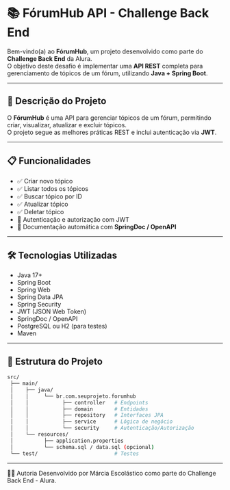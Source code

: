 # 📚 FórumHub API - Challenge Back End

Bem-vindo(a) ao **FórumHub**, um projeto desenvolvido como parte do **Challenge Back End** da Alura.  
O objetivo deste desafio é implementar uma **API REST** completa para gerenciamento de tópicos de um fórum, utilizando **Java + Spring Boot**.

---
## 🚀 Descrição do Projeto

O **FórumHub** é uma API para gerenciar tópicos de um fórum, permitindo criar, visualizar, atualizar e excluir tópicos.  
O projeto segue as melhores práticas REST e inclui autenticação via **JWT**.

---
## 📋 Funcionalidades

- ✅ Criar novo tópico  
- ✅ Listar todos os tópicos  
- ✅ Buscar tópico por ID  
- ✅ Atualizar tópico  
- ✅ Deletar tópico  
- 🔐 Autenticação e autorização com JWT  
- 📄 Documentação automática com **SpringDoc / OpenAPI**  

---
## 🛠 Tecnologias Utilizadas

- Java 17+
- Spring Boot
- Spring Web
- Spring Data JPA
- Spring Security
- JWT (JSON Web Token)
- SpringDoc / OpenAPI
- PostgreSQL ou H2 (para testes)
- Maven

---
## 📂 Estrutura do Projeto

```bash
src/
 ├── main/
 │    ├── java/
 │    │     └── br.com.seuprojeto.forumhub
 │    │           ├── controller   # Endpoints
 │    │           ├── domain       # Entidades
 │    │           ├── repository   # Interfaces JPA
 │    │           ├── service      # Lógica de negócio
 │    │           └── security     # Autenticação/Autorização
 │    └── resources/
 │          ├── application.properties
 │          └── schema.sql / data.sql (opcional)
 └── test/                         # Testes
```
---
👩‍💻 Autoria
Desenvolvido por Márcia Escolástico como parte do Challenge Back End - Alura.
